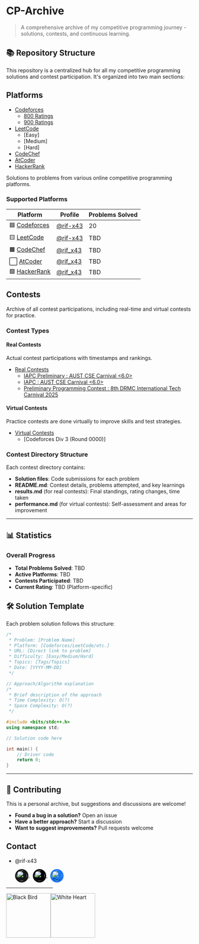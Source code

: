 # CP-Archive

> A comprehensive archive of my competitive programming journey - solutions, contests, and continuous learning.

## 📚 Repository Structure

This repository is a centralized hub for all my competitive programming solutions and contest participation. It's organized into two main sections:

## Platforms
- [Codeforces](https://github.com/rif-x43/CP-Archive/tree/main/Platforms/Codeforces)
  - [800 Ratings](https://github.com/rif-x43/CP-Archive/tree/main/Platforms/Codeforces/0800%20Ratings)
  - [900 Ratings](https://github.com/rif-x43/CP-Archive/tree/main/Platforms/Codeforces/0900%20Ratings)
- [LeetCode](https://github.com/rif-x43/CP-Archive/tree/main/Platforms/LeetCode)
  - [Easy]
  - [Medium]
  - [Hard]
- [CodeChef](https://github.com/rif-x43/CP-Archive/tree/main/Platforms/CodeChef)
- [AtCoder](https://github.com/rif-x43/CP-Archive/tree/main/Platforms/AtCoder)
- [HackerRank](https://github.com/rif-x43/CP-Archive/tree/main/Platforms/HackerRank)

Solutions to problems from various online competitive programming platforms.

### Supported Platforms

| Platform | Profile | Problems Solved |
|----------|---------|-----------------|
| 🟦 [Codeforces](https://codeforces.com) | [@rif-x43](https://codeforces.com/profile/rif-x43) | 20 |
| 🟨 [LeetCode](https://leetcode.com) | [@rif-x43](https://leetcode.com/rif-x43) | TBD |
| 🟫 [CodeChef](https://www.codechef.com) | [@rif_x43](https://www.codechef.com/users/rif_x43) | TBD |
| ⬜ [AtCoder](https://atcoder.jp) | [@rif_x43](https://atcoder.jp/users/rif_x43) | TBD |
| 🟩 [HackerRank](https://www.hackerrank.com) | [@rif_x43](https://www.hackerrank.com/rif_x43) | TBD |


## Contests

Archive of all contest participations, including real-time and virtual contests for practice.

### Contest Types

#### Real Contests
Actual contest participations with timestamps and rankings.
- [Real Contests](https://github.com/rif-x43/CP-Archive/tree/main/Contests/Real%20Contests)
  - [IAPC Preliminary : AUST CSE Carnival <6.0>](https://github.com/rif-x43/CP-Archive/tree/main/Contests/Real%20Contests/IAPC%20Preliminary%20%3A%20AUST%20CSE%20Carnival%20%3C6.0%3E)
  - [IAPC : AUST CSE Carnival <6.0>](https://github.com/rif-x43/CP-Archive/tree/main/Contests/Real%20Contests/IAPC%20%3A%20AUST%20CSE%20Carnival%20%3C6.0%3E)
  - [Preliminary Programming Contest :  8th DRMC International Tech Carnival 2025](https://github.com/rif-x43/CP-Archive/tree/main/Contests/Real%20Contests/Preliminary%20Programming%20Contest%20%3A%208th%20DRMC%20International%20Tech%20Carnival%202025)


#### Virtual Contests
Practice contests are done virtually to improve skills and test strategies.
- [Virtual Contests](https://github.com/rif-x43/CP-Archive/tree/main/Contests/Virtual%20Contests)
  - [Codeforces Div 3 (Round 0000)]


### Contest Directory Structure

Each contest directory contains:
- **Solution files**: Code submissions for each problem
- **README.md**: Contest details, problems attempted, and key learnings
- **results.md** (for real contests): Final standings, rating changes, time taken
- **performance.md** (for virtual contests): Self-assessment and areas for improvement

---

## 📊 Statistics

<!-- Update these stats regularly -->

### Overall Progress

- **Total Problems Solved**: TBD
- **Active Platforms**: TBD
- **Contests Participated**: TBD
- **Current Rating**: TBD (Platform-specific)


## 🛠️ Solution Template

Each problem solution follows this structure:

```cpp
/*
 * Problem: [Problem Name]
 * Platform: [Codeforces/LeetCode/etc.]
 * URL: [Direct link to problem]
 * Difficulty: [Easy/Medium/Hard]
 * Topics: [Tags/Topics]
 * Date: [YYYY-MM-DD]
 */

// Approach/Algorithm explanation
/*
 * Brief description of the approach
 * Time Complexity: O(?)
 * Space Complexity: O(?)
 */

#include <bits/stdc++.h>
using namespace std;

// Solution code here

int main() {
    // Driver code
    return 0;
}
```

---


## 🤝 Contributing

This is a personal archive, but suggestions and discussions are welcome!

- **Found a bug in a solution?** Open an issue
- **Have a better approach?** Start a discussion
- **Want to suggest improvements?** Pull requests welcome


## Contact
- @rif-x43
  <p align="left">
  <!-- GitHub: white glyph on dark circular background -->
  <a href="https://github.com/rif-x43" aria-label="GitHub">
    <img src="https://cdn.simpleicons.org/github/ffffff" width="28" height="28" alt="GitHub"
         style="background-color:#181717;border-radius:50%;padding:4px;vertical-align:middle;display:inline-block;">
  </a>&nbsp;
  <!-- X (Twitter): white glyph on black circular background -->
  <a href="https://x.com/rif__x43" aria-label="X">
    <img src="https://cdn.simpleicons.org/x/ffffff" width="28" height="28" alt="X"
         style="background-color:#000000;border-radius:50%;padding:4px;vertical-align:middle;display:inline-block;">
  </a>&nbsp;
  <!-- Facebook: white glyph on Facebook blue circular background -->
  <a href="https://www.facebook.com/rif.x43i" aria-label="Facebook">
    <img src="https://cdn.simpleicons.org/facebook/ffffff" width="28" height="28" alt="Facebook"
         style="background-color:#1877F2;border-radius:50%;padding:4px;vertical-align:middle;display:inline-block;">
  </a>
</p>
<hr width="25%">

<img src="https://raw.githubusercontent.com/Tarikul-Islam-Anik/Animated-Fluent-Emojis/master/Emojis/Animals/Black%20Bird.png" alt="Black Bird" width="120" height="120" /><img src="https://raw.githubusercontent.com/Tarikul-Islam-Anik/Animated-Fluent-Emojis/master/Emojis/Smilies/White%20Heart.png" alt="White Heart" width="120" height="120" />

